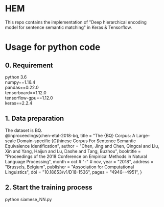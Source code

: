# HEM
This repo contains the implementation of "Deep hierarchical encoding model for sentence semantic matching" in Keras & Tensorflow.
# Usage for python code
## 0. Requirement
python 3.6  
numpy==1.16.4  
pandas==0.22.0  
tensorboard==1.12.0  
tensorflow-gpu==1.12.0  
keras==2.2.4  
## 1. Data preparation
The dataset is BQ.  
@inproceedings{chen-etal-2018-bq,
    title = "The {BQ} Corpus: A Large-scale Domain-specific {C}hinese Corpus For Sentence Semantic Equivalence Identification",
    author = "Chen, Jing  and
      Chen, Qingcai  and
      Liu, Xin  and
      Yang, Haijun  and
      Lu, Daohe  and
      Tang, Buzhou",
    booktitle = "Proceedings of the 2018 Conference on Empirical Methods in Natural Language Processing",
    month = oct # "-" # nov,
    year = "2018",
    address = "Brussels, Belgium",
    publisher = "Association for Computational Linguistics",
    doi = "10.18653/v1/D18-1536",
    pages = "4946--4951",
}  
## 2. Start the training process
python siamese_NN.py  
